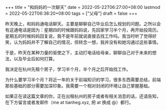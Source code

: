 +++
title = "和妈妈的一次聊天"
date = 2022-05-22T06:27:00+08:00
lastmod = 2022-05-22T06:38:20+08:00
tags = ["父母"]
draft = false
+++

昨天晚上，和妈妈通电话聊天。主要是聊聊自己毕业后怎么规划的问题。之所以会有这通电话是因为：星期四的时候跟妈妈说，先回家学习半个月，再开始投简历。星期五的时候妈妈回复说，我不是年前就说直接去找工作吗。我当时听了觉得好笑，认为妈妈并不了解自己的情况，但转念一想，我并没有和她沟通过这些事情。

于是，昨天在某种力量的驱使之下，主动打电话给母亲，聊聊自己对于未来的想法，以及毕业后如何打算。

我决定在杭州先租个房子，学习半个月，半个月之后开始找工作。

为什么要学习半个月？将近一年的关于前端知识的学习，很多东西需要总结，前端那些基础的部分需要加深印象。我需要一个相对封闭的环境让自己掌握基础。

如果正在读这篇文章的你，正在出租杭州的房子或者有相关消息的话，还请告知，在下方留言或者发邮件（me at tianheg.xyz, 把 at 换成 @）都行。